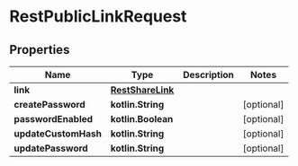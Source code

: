 
# RestPublicLinkRequest

## Properties
| Name | Type | Description | Notes |
| ------------ | ------------- | ------------- | ------------- |
| **link** | [**RestShareLink**](RestShareLink.md) |  |  |
| **createPassword** | **kotlin.String** |  |  [optional] |
| **passwordEnabled** | **kotlin.Boolean** |  |  [optional] |
| **updateCustomHash** | **kotlin.String** |  |  [optional] |
| **updatePassword** | **kotlin.String** |  |  [optional] |




